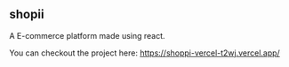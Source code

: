 ## shopii
A E-commerce platform made using react.

You can checkout the project here: https://shoppi-vercel-t2wj.vercel.app/
